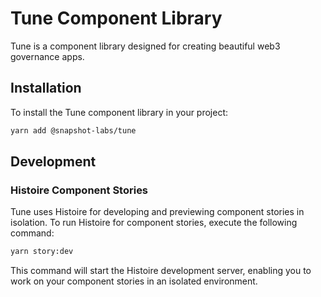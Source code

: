# Tune Component Library

Tune is a component library designed for creating beautiful web3 governance apps.

## Installation

To install the Tune component library in your project:

```bash
yarn add @snapshot-labs/tune
```

## Development

### Histoire Component Stories

Tune uses Histoire for developing and previewing component stories in isolation. To run Histoire for component stories, execute the following command:

```bash
yarn story:dev
```

This command will start the Histoire development server, enabling you to work on your component stories in an isolated environment.
